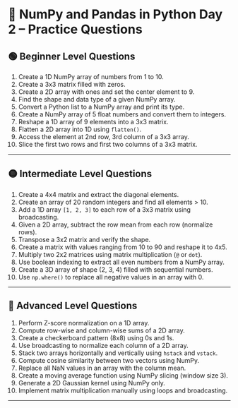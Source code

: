 
# 🐍 NumPy and Pandas in Python Day 2 – Practice Questions

## 🟢 Beginner Level Questions

1. Create a 1D NumPy array of numbers from 1 to 10.
2. Create a 3x3 matrix filled with zeros.
3. Create a 2D array with ones and set the center element to 9.
4. Find the shape and data type of a given NumPy array.
5. Convert a Python list to a NumPy array and print its type.
6. Create a NumPy array of 5 float numbers and convert them to integers.
7. Reshape a 1D array of 9 elements into a 3x3 matrix.
8. Flatten a 2D array into 1D using `flatten()`.
9. Access the element at 2nd row, 3rd column of a 3x3 array.
10. Slice the first two rows and first two columns of a 3x3 matrix.

---

## 🟡 Intermediate Level Questions

1. Create a 4x4 matrix and extract the diagonal elements.
2. Create an array of 20 random integers and find all elements > 10.
3. Add a 1D array `[1, 2, 3]` to each row of a 3x3 matrix using broadcasting.
4. Given a 2D array, subtract the row mean from each row (normalize rows).
5. Transpose a 3x2 matrix and verify the shape.
6. Create a matrix with values ranging from 10 to 90 and reshape it to 4x5.
7. Multiply two 2x2 matrices using matrix multiplication (`@` or `dot`).
8. Use boolean indexing to extract all even numbers from a NumPy array.
9. Create a 3D array of shape (2, 3, 4) filled with sequential numbers.
10. Use `np.where()` to replace all negative values in an array with 0.
---

## 🔴 Advanced Level Questions

1. Perform Z-score normalization on a 1D array.
2. Compute row-wise and column-wise sums of a 2D array.
3. Create a checkerboard pattern (8x8) using 0s and 1s.
4. Use broadcasting to normalize each column of a 2D array.
5. Stack two arrays horizontally and vertically using `hstack` and `vstack`.
6. Compute cosine similarity between two vectors using NumPy.
7. Replace all NaN values in an array with the column mean.
8. Create a moving average function using NumPy slicing (window size 3).
9. Generate a 2D Gaussian kernel using NumPy only.
10. Implement matrix multiplication manually using loops and broadcasting.

---
